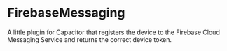 # FirebaseMessaging
A little plugin for Capacitor that registers the device to the Firebase Cloud Messaging Service and returns the correct device token.
